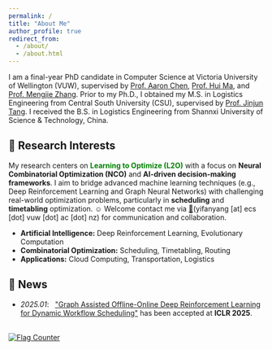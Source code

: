 ```yaml
---
permalink: /
title: "About Me"
author_profile: true
redirect_from: 
  - /about/
  - /about.html
---
```


I am a final-year PhD candidate in Computer Science at Victoria University of Wellington (VUW), supervised by [Prof. Aaron Chen](https://people.wgtn.ac.nz/aaron.chen), [Prof. Hui Ma](https://people.wgtn.ac.nz/hui.ma), and [Prof. Mengjie Zhang](https://people.wgtn.ac.nz/mengjie.zhang). 
Prior to my Ph.D., I obtained my M.S. in Logistics Engineering from Central South University (CSU), supervised by [Prof. Jinjun Tang](https://faculty.csu.edu.cn/tangjinjun/en/index.htm). 
I received the B.S. in Logistics Engineering from Shannxi University of Science & Technology, China.

## :sparkling_heart: Research Interests
My research centers on <font color="green"><b>Learning to Optimize (L2O)</b></font> with a focus on **Neural Combinatorial Optimization (NCO)** and **AI-driven decision-making frameworks**. I aim to bridge advanced machine learning techniques (e.g., Deep Reinforcement Learning and Graph Neural Networks) with challenging real-world optimization problems, particularly in **scheduling** and **timetabling** optimization. :relaxed: Welcome contact me via [:love_letter:](mailto:yifanyang@ecs.vuw.ac.nz)(yifanyang [at] ecs [dot] vuw [dot] ac [dot] nz) for communication and collaboration. 
- **Artificial Intelligence:** Deep Reinforcement Learning, Evolutionary Computation
- **Combinatorial Optimization:** Scheduling, Timetabling, Routing
- **Applications:** Cloud Computing, Transportation, Logistics  

## :tada: News
- *2025.01*: &nbsp; ["Graph Assisted Offline-Online Deep Reinforcement Learning for Dynamic Workflow Scheduling"](https://openreview.net/forum?id=4PlbIfmX9o) has been accepted at **ICLR 2025**. 

<br>
<a href="https://info.flagcounter.com/uhma"><img src="https://s01.flagcounter.com/count2/uhma/bg_FFFFFF/txt_000000/border_CCCCCC/columns_2/maxflags_10/viewers_0/labels_0/pageviews_0/flags_0/percent_0/" alt="Flag Counter" border="0"></a>
